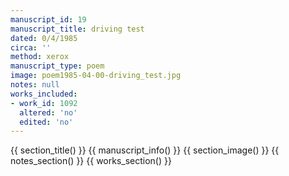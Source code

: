 ```yaml
---
manuscript_id: 19
manuscript_title: driving test
dated: 0/4/1985
circa: ''
method: xerox
manuscript_type: poem
image: poem1985-04-00-driving_test.jpg
notes: null
works_included:
- work_id: 1092
  altered: 'no'
  edited: 'no'
---
```


{{ section_title() }}
{{ manuscript_info() }}
{{ section_image() }}
{{ notes_section() }}
{{ works_section() }}
